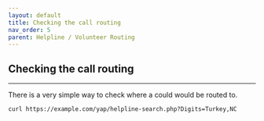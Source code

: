 ```yaml
---
layout: default
title: Checking the call routing
nav_order: 5
parent: Helpline / Volunteer Routing
---
```


## Checking the call routing

---


There is a very simple way to check where a could would be routed to.

```shell
curl https://example.com/yap/helpline-search.php?Digits=Turkey,NC
```
